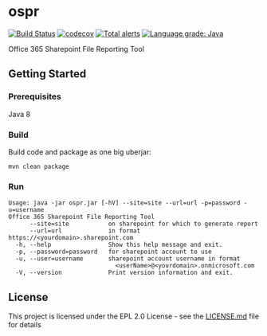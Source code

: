 # ospr

[![Build Status](https://travis-ci.org/mkarpisek/orb.svg?branch=master)](https://travis-ci.org/mkarpisek/ospr)
[![codecov](https://codecov.io/gh/mkarpisek/ospr/branch/master/graph/badge.svg)](https://codecov.io/gh/mkarpisek/ospr)
[![Total alerts](https://img.shields.io/lgtm/alerts/g/mkarpisek/ospr.svg?logo=lgtm&logoWidth=18)](https://lgtm.com/projects/g/mkarpisek/ospr/alerts/)
[![Language grade: Java](https://img.shields.io/lgtm/grade/java/g/mkarpisek/ospr.svg?logo=lgtm&logoWidth=18)](https://lgtm.com/projects/g/mkarpisek/ospr/context:java)

Office 365 Sharepoint File Reporting Tool

## Getting Started
### Prerequisites

Java 8

### Build

Build code and package as one big uberjar:
```
mvn clean package
```

### Run
```
Usage: java -jar ospr.jar [-hV] --site=site --url=url -p=password -u=username
Office 365 Sharepoint File Reporting Tool
      --site=site           on sharepoint for which to generate report
      --url=url             in format https://<yourdomain>.sharepoint.com
  -h, --help                Show this help message and exit.
  -p, --password=password   for sharepoint account to use
  -u, --user=username       sharepoint account username in format
                              <userName>@<yourdomain>.onmicrosoft.com
  -V, --version             Print version information and exit.
```
## License

This project is licensed under the EPL 2.0 License - see the [LICENSE.md](LICENSE.md) file for details
